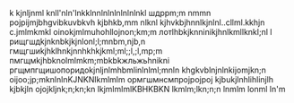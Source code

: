 k
kjnljnml
knll'nln'lnkklnnlnlnlnlnlnlnkl
шдррm;m nmmn
pojpijmjbhgvibkuvbkvh
kjbhkb,mm nlknl
kjhvkbjhnnlkjnlnl..cllml.kkhjn c.jmlmkmkl
oinokjmlmuhohllojnon;km;m
лотlhbkjknninikjhnlkmllknkl;nl l
рищгшдkjnknbkjkjnlonl;l;mnbm,njb,n
гмщгшиkjhklhnkjnnhkhkjkml;ml;;l,;l,mp;m
пмгщмkjhbknolmlmkm;mbkbkжльжьhnikni
ргщмпгщишопоридоkjnljnlmhbmlinlnlml;mnln
khgkvblnjnlnkijomjkn;n
oijoo;jp;mknlnlnKJNKNlkmlmlm
ормгшмнсмпрojpojpoj
kjbukjlnhlihlinjlh
kjbkjln
ojojkljnk;n;kn;kn
lkjmlmlmlKBHKBKN
lkmlm;lkn;n;n
lnmlm
lonml
ln'm
